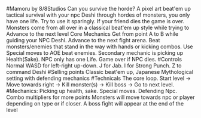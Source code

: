 
#Mamoru
by 8/8Studios
Can you survive the horde?
A pixel art beat'em up tactical survival with your npc Deshi through hordes of monsters, you only have one life. Try to use it sparingly. If your friend dies the game is over. Monsters come from all over in a classical beat'em up style while trying to Advance to the next level
Core Mechanics
Get from point A to B while guiding your NPC Deshi. Advance to the next fight arena. Beat monsters/enemies that stand in the way with hands or kicking combos. Use Special moves to AOE beat enemies. Secondary mechanic is picking up Health(Sake). NPC only has one Life. Game over if NPC dies.
#Controls
Normal WASD for left-right up-down. J for Jab. I for Strong Punch. Z to command Deshi
#Selling points
Classic beat'em up, Japanese Mythological setting with defending mechanics
#Technicals
The core loop. Start level -> Move towards right -> Kill monster(s) -> Kill boss -> Go to next level.
#Mechanics: Picking up health, sake. Special moves. Defending Npc. Combo multipliers for more points
Monsters will move towards npc or player depending on type or if closer. A boss fight will appear at the end of the level


